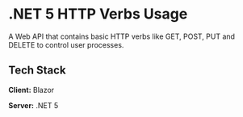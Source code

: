 # .NET 5 HTTP Verbs Usage

A Web API that contains basic HTTP verbs like GET, POST, PUT and DELETE to control user processes.


## Tech Stack

**Client:** Blazor

**Server:** .NET 5

